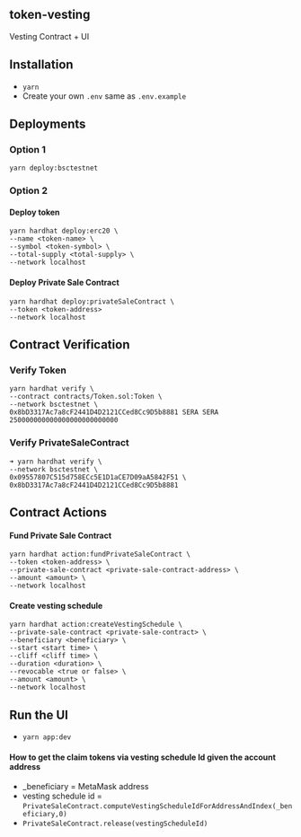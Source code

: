 ## token-vesting

Vesting Contract + UI

## Installation

- `yarn`
- Create your own `.env` same as `.env.example`

## Deployments

### Option 1

```
yarn deploy:bsctestnet
```

### Option 2

#### Deploy token

```
yarn hardhat deploy:erc20 \
--name <token-name> \
--symbol <token-symbol> \
--total-supply <total-supply> \
--network localhost
```

#### Deploy Private Sale Contract

```
yarn hardhat deploy:privateSaleContract \
--token <token-address>
--network localhost
```

## Contract Verification

### Verify Token

```
yarn hardhat verify \
--contract contracts/Token.sol:Token \
--network bsctestnet \
0x8bD3317Ac7a8cF2441D4D2121CCed8Cc9D5b8881 SERA SERA 250000000000000000000000000
```

### Verify PrivateSaleContract

```
➜ yarn hardhat verify \
--network bsctestnet \
0x09557807C515d758ECc5E1D1aCE7D09aA5842F51 \
0x8bD3317Ac7a8cF2441D4D2121CCed8Cc9D5b8881
```

## Contract Actions

#### Fund Private Sale Contract

```
yarn hardhat action:fundPrivateSaleContract \
--token <token-address> \
--private-sale-contract <private-sale-contract-address> \
--amount <amount> \
--network localhost
```

#### Create vesting schedule

```
yarn hardhat action:createVestingSchedule \
--private-sale-contract <private-sale-contract> \
--beneficiary <beneficiary> \
--start <start time> \
--cliff <cliff time> \
--duration <duration> \
--revocable <true or false> \
--amount <amount> \
--network localhost
```

## Run the UI

- `yarn app:dev`

#### How to get the claim tokens via vesting schedule Id given the account address

- \_beneficiary = MetaMask address
- vesting schedule id = `PrivateSaleContract.computeVestingScheduleIdForAddressAndIndex(_beneficiary,0)`
- `PrivateSaleContract.release(vestingScheduleId)`

